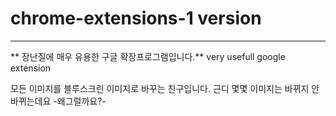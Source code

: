 # chrome-extensions-1 version
---
** 장난질에 매우 유용한 구글 확장프로그램입니다.**
very usefull google extension

모든 이미지를 블루스크린 이미지로 바꾸는 친구입니다.
근디 몇몇 이미지는 바뀌지 안바뀌는데요 -왜그럴까요?-
